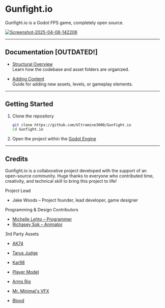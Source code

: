 # Gunfight.io

Gunfight.io is a Godot FPS game, completely open source.

<a href="https://ibb.co/PGd10fCL"><img src="https://i.ibb.co/GQqCNbP6/Screenshot-2025-04-08-142206.png" alt="Screenshot-2025-04-08-142206" border="0"></a>

---

## Documentation [OUTDATED!]

- [Structural Overview](https://docs.google.com/document/d/1jWBEwnT29V8z_T25yzT65mU_OWR1ia4tj7IN8MX6FJ8/edit?tab=t.0)  
  Learn how the codebase and asset folders are organized.

- [Adding Content](https://docs.google.com/document/d/1-I65db70KUyKWgYy2Y3p1gbm2bHPiuWRdZpYLnCl6Tg/edit?tab=t.0)  
  Guide for adding new assets, levels, or gameplay elements.

---

## Getting Started

1. Clone the repository  
   ```bash
   git clone https://github.com/Ultramine3000/Gunfight.io
   cd Gunfight.io

2. Open the project within the [Godot Engine](https://godotengine.org/)

---

## Credits

Gunfight.io is a collaborative project developed with the support of an open-source community. Huge thanks to everyone who contributed time, creativity, and technical skill to bring this project to life!

Project Lead
- Jake Woods – Project founder, lead developer, game designer

Programming & Design Contributors
- [Michelle Lehto – Programmer](https://www.michellelehto-gamedesign.com/)
- [Richasey Sok – Animator](https://www.artstation.com/richmemes/profile)

3rd Party Assets

- [AK74](https://sketchfab.com/3d-models/low-poly-aks-74-f2954db658a24c6eaced03e7f33e3bd3)
- [Tarus Judge](https://sketchfab.com/3d-models/low-poly-taurus-raging-bull-454-casull-599549ef512e4eb29824429d574f1a17)
- [Kar98](https://sketchfab.com/3d-models/low-poly-kar98k-d0ffca9b52864541ae5adbafb8d14064)

- [Player Model](https://sketchfab.com/3d-models/low-poly-soldier-0761b06f2b8a4d309c074f87525a0142)
- [Arms Rig](https://hozq3d.gumroad.com/l/LVA4)

- [Mr. Minimal's VFX](https://sketchfab.com/3d-models/showcase-pedestral-1cbd0a3615304b3d91265e1886c71fae)

- [Blood](https://github.com/Alenvei/GODOT4-Blood-splatter-Tutorial)
